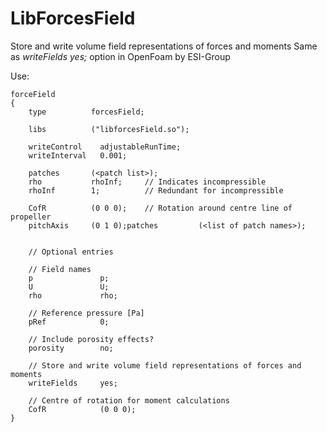 LibForcesField
==============

Store and write volume field representations of forces and moments Same as *writeFields yes;* option in OpenFoam by ESI-Group

Use:

```
forceField
{
    type          forcesField;

    libs          ("libforcesField.so");

    writeControl    adjustableRunTime;
    writeInterval   0.001;

    patches       (<patch list>);
    rho           rhoInf;     // Indicates incompressible
    rhoInf        1;          // Redundant for incompressible

    CofR          (0 0 0);    // Rotation around centre line of propeller
    pitchAxis     (0 1 0);patches         (<list of patch names>);


    // Optional entries

    // Field names
    p               p;
    U               U;
    rho             rho;

    // Reference pressure [Pa]
    pRef            0;

    // Include porosity effects?
    porosity        no;

    // Store and write volume field representations of forces and moments
    writeFields     yes;

    // Centre of rotation for moment calculations
    CofR            (0 0 0);
}
```


